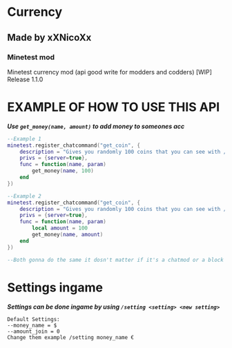 # Currency
## Made by xXNicoXx
### Minetest mod
Minetest currency mod (api good write for modders and codders) [WIP] Release 1.1.0

# EXAMPLE OF HOW TO USE THIS API
***Use ````get_money(name, amount)```` to add money to someones acc***
````lua
--Example 1
minetest.register_chatcommand("get_coin", {
    description = "Gives you randomly 100 coins that you can see with /money",
    privs = {server=true},
    func = function(name, param)
        get_money(name, 100)
    end
})

--Example 2
minetest.register_chatcommand("get_coin", {
    description = "Gives you randomly 100 coins that you can see with /money",
    privs = {server=true},
    func = function(name, param)
        local amount = 100
        get_money(name, amount)
    end
})

--Both gonna do the same it dosn't matter if it's a chatmod or a block you mine or monster you kill :)
````

# Settings ingame
***Settings can be done ingame by using ````/setting <setting> <new setting>````***
````
Default Settings:
--money_name = $
--amount_join = 0
Change them example /setting money_name €
````
